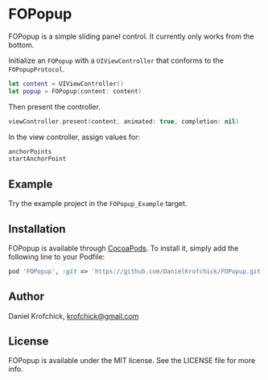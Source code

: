 # FOPopup

FOPopup is a simple sliding panel control. It currently only works from the bottom.

Initialize an `FOPopup` with a `UIViewController` that conforms to the  `FOPopupProtocol`.
```swift
let content = UIViewController() 
let popup = FOPopup(content: content)
```
Then present the controller.
```swift
viewController.present(content, animated: true, completion: nil)
```
In the view controller, assign values for:
```swift
anchorPoints
startAnchorPoint
```

## Example

Try the example project in the `FOPopup_Example` target.

## Installation

FOPopup is available through [CocoaPods](http://cocoapods.org). To install
it, simply add the following line to your Podfile:

```ruby
pod 'FOPopup', :git => 'https://github.com/DanielKrofchick/FOPopup.git'
```

## Author

Daniel Krofchick, krofchick@gmail.com

## License

FOPopup is available under the MIT license. See the LICENSE file for more info.
